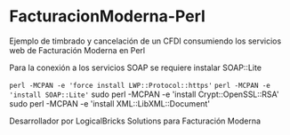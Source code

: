 FacturacionModerna-Perl
=======================

Ejemplo de timbrado y cancelación de un CFDI consumiendo los servicios web de Facturación Moderna en Perl

Para la conexión a los servicios SOAP se requiere instalar SOAP::Lite

`perl -MCPAN -e 'force install LWP::Protocol::https'`
`perl -MCPAN -e 'install SOAP::Lite'`
sudo perl -MCPAN -e 'install Crypt::OpenSSL::RSA'
sudo perl -MCPAN -e 'install XML::LibXML::Document'


Desarrollador por LogicalBricks Solutions
para Facturación Moderna

